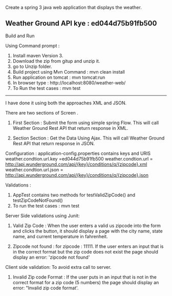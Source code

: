  Create a spring 3 java web application that displays the weather.

Weather Ground API kye : ed044d75b91fb500
-----------------------------------------------------------------------------------
Build and Run

Using Command prompt :
1) Install maven Version 3.
2) Download the zip from gitup and unzip it.
3) go to Unzip folder.
4) Build project using Mvn Command : mvn clean install
5) Run application on tomcat      : mvn tomcat:run
6) In browser type : http://localhost:8080/weather-web/
7) To Run the test cases :   mvn test

-----------------------------------------------------------------------------------
I have done it using both the approaches XML and JSON.

There are two sections of Screen .
1) First Section : Submit the form using simple spring Flow. 
   This will call Weather Ground Rest API that return response in XML.
	
2) Section Section : Get the Data Using Ajax.
   This will call Weather Ground Rest API that return response in JSON.

Configuration : application-config.properties contains keys and URlS 
weather.condtion.url.key =ed044d75b91fb500
weather.condtion.url = http://api.wunderground.com/api/{key}/conditions/q/{zipcode}.xml
weather.condtion.url.json = http://api.wunderground.com/api/{key}/conditions/q/{zipcode}.json

Validations :
1. AppTest contains two methods for testValidZipCode() and testZipCodeNotFound()
2. To run the test cases : mvn test

Server Side validations using Junit:
1) Valid Zip Code :
When the user enters a valid us zipcode into the form and clicks the button, it should display
 a page with the city name, state name, and current temperature in fahrenheit.

2) Zipcode not found : for zipcode : 11111.
If the user enters an input that is in the correct format but the zip code does not exist the page
 should display an error: 'zipcode not found'

Client side validation: To avoid extra call to server.
1) Invalid Zip code Format :
If the user puts in an input that is not in the correct format for a zip code (5 numbers) the page
 should display an error: "Invalid zip code format'.
